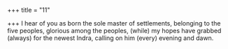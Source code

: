 +++
title = "11"

+++
I hear of you as born the sole master of settlements, belonging to the  five peoples, glorious among the peoples,
(while) my hopes have grabbed (always) for the newest Indra, calling on  him (every) evening and dawn.